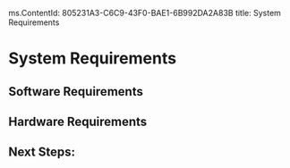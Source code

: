 ﻿ms.ContentId: 805231A3-C6C9-43F0-BAE1-6B992DA2A83B
title: System Requirements

# System Requirements

## Software Requirements


## Hardware Requirements


## Next Steps:
